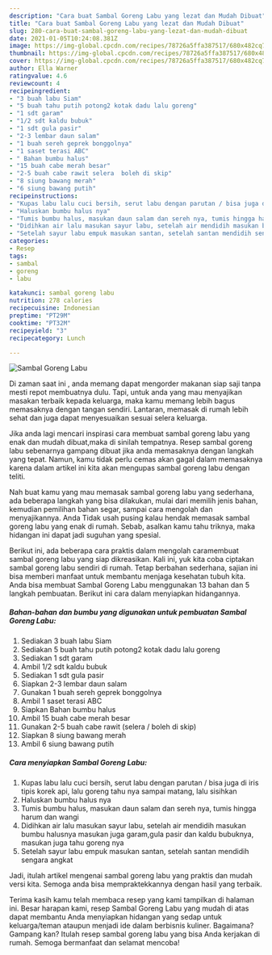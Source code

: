 ```yaml
---
description: "Cara buat Sambal Goreng Labu yang lezat dan Mudah Dibuat"
title: "Cara buat Sambal Goreng Labu yang lezat dan Mudah Dibuat"
slug: 280-cara-buat-sambal-goreng-labu-yang-lezat-dan-mudah-dibuat
date: 2021-01-05T10:24:08.381Z
image: https://img-global.cpcdn.com/recipes/78726a5ffa387517/680x482cq70/sambal-goreng-labu-foto-resep-utama.jpg
thumbnail: https://img-global.cpcdn.com/recipes/78726a5ffa387517/680x482cq70/sambal-goreng-labu-foto-resep-utama.jpg
cover: https://img-global.cpcdn.com/recipes/78726a5ffa387517/680x482cq70/sambal-goreng-labu-foto-resep-utama.jpg
author: Ella Warner
ratingvalue: 4.6
reviewcount: 4
recipeingredient:
- "3 buah labu Siam"
- "5 buah tahu putih potong2 kotak dadu lalu goreng"
- "1 sdt garam"
- "1/2 sdt kaldu bubuk"
- "1 sdt gula pasir"
- "2-3 lembar daun salam"
- "1 buah sereh geprek bonggolnya"
- "1 saset terasi ABC"
- " Bahan bumbu halus"
- "15 buah cabe merah besar"
- "2-5 buah cabe rawit selera  boleh di skip"
- "8 siung bawang merah"
- "6 siung bawang putih"
recipeinstructions:
- "Kupas labu lalu cuci bersih, serut labu dengan parutan / bisa juga di iris tipis korek api, lalu goreng tahu nya sampai matang, lalu sisihkan"
- "Haluskan bumbu halus nya"
- "Tumis bumbu halus, masukan daun salam dan sereh nya, tumis hingga harum dan wangi"
- "Didihkan air lalu masukan sayur labu, setelah air mendidih masukan bumbu halusnya masukan juga garam,gula pasir dan kaldu bubuknya, masukan juga tahu goreng nya"
- "Setelah sayur labu empuk masukan santan, setelah santan mendidih sengara angkat"
categories:
- Resep
tags:
- sambal
- goreng
- labu

katakunci: sambal goreng labu 
nutrition: 278 calories
recipecuisine: Indonesian
preptime: "PT29M"
cooktime: "PT32M"
recipeyield: "3"
recipecategory: Lunch

---
```



![Sambal Goreng Labu](https://img-global.cpcdn.com/recipes/78726a5ffa387517/680x482cq70/sambal-goreng-labu-foto-resep-utama.jpg)

Di zaman  saat ini , anda memang dapat mengorder makanan siap saji tanpa mesti repot membuatnya dulu. Tapi, untuk anda yang mau menyajikan masakan terbaik kepada keluarga, maka kamu memang lebih bagus memasaknya dengan tangan sendiri. Lantaran, memasak di rumah lebih sehat dan juga dapat menyesuaikan sesuai selera keluarga.

Jika anda lagi mencari inspirasi cara membuat sambal goreng labu yang enak dan mudah dibuat,maka di sinilah tempatnya. Resep sambal goreng labu  sebenarnya gampang dibuat jika anda memasaknya dengan langkah yang tepat. Namun, kamu tidak perlu cemas akan gagal dalam memasaknya 
karena dalam artikel ini kita akan mengupas sambal goreng labu dengan teliti.  



Nah buat kamu yang mau memasak sambal goreng labu yang sederhana, ada beberapa langkah yang bisa dilakukan, mulai dari memilih jenis bahan, kemudian pemilihan bahan segar, sampai cara mengolah dan menyajikannya. Anda Tidak usah pusing kalau hendak memasak sambal goreng labu yang enak di rumah. Sebab, asalkan kamu  tahu triknya, maka hidangan ini dapat jadi suguhan yang spesial.

Berikut ini, ada beberapa cara praktis  dalam mengolah caramembuat sambal goreng labu yang siap dikreasikan. Kali ini, yuk kita coba ciptakan sambal goreng labu sendiri di rumah. Tetap berbahan sederhana, sajian ini bisa memberi manfaat untuk membantu menjaga kesehatan tubuh kita. Anda bisa membuat Sambal Goreng Labu menggunakan 13 bahan dan 5 langkah pembuatan. Berikut ini cara dalam menyiapkan hidangannya.

<!--inarticleads1-->

##### Bahan-bahan dan bumbu yang digunakan untuk pembuatan Sambal Goreng Labu:

1. Sediakan 3 buah labu Siam
1. Sediakan 5 buah tahu putih potong2 kotak dadu lalu goreng
1. Sediakan 1 sdt garam
1. Ambil 1/2 sdt kaldu bubuk
1. Sediakan 1 sdt gula pasir
1. Siapkan 2-3 lembar daun salam
1. Gunakan 1 buah sereh geprek bonggolnya
1. Ambil 1 saset terasi ABC
1. Siapkan  Bahan bumbu halus
1. Ambil 15 buah cabe merah besar
1. Gunakan 2-5 buah cabe rawit (selera / boleh di skip)
1. Siapkan 8 siung bawang merah
1. Ambil 6 siung bawang putih




<!--inarticleads2-->

##### Cara menyiapkan Sambal Goreng Labu:

1. Kupas labu lalu cuci bersih, serut labu dengan parutan / bisa juga di iris tipis korek api, lalu goreng tahu nya sampai matang, lalu sisihkan
1. Haluskan bumbu halus nya
1. Tumis bumbu halus, masukan daun salam dan sereh nya, tumis hingga harum dan wangi
1. Didihkan air lalu masukan sayur labu, setelah air mendidih masukan bumbu halusnya masukan juga garam,gula pasir dan kaldu bubuknya, masukan juga tahu goreng nya
1. Setelah sayur labu empuk masukan santan, setelah santan mendidih sengara angkat




Jadi, itulah artikel mengenai  sambal goreng labu  yang praktis dan mudah versi kita. Semoga anda bisa mempraktekkannya dengan hasil yang terbaik. 

Terima kasih kamu telah membaca resep yang kami tampilkan di halaman ini. Besar harapan kami, resep  Sambal Goreng Labu yang mudah di atas dapat membantu Anda menyiapkan hidangan yang sedap untuk keluarga/teman ataupun menjadi ide dalam berbisnis kuliner. Bagaimana? Gampang kan? Itulah resep sambal goreng labu yang bisa Anda kerjakan di rumah. Semoga bermanfaat dan selamat mencoba!

